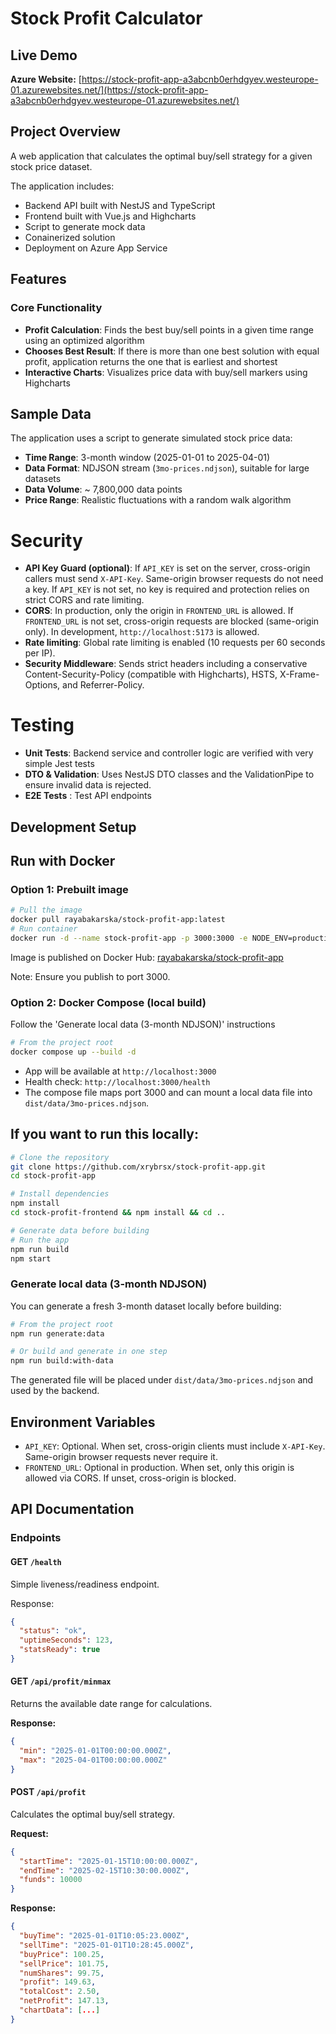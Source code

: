 # Stock Profit Calculator

## Live Demo
**Azure Website:** [https://stock-profit-app-a3abcnb0erhdgyev.westeurope-01.azurewebsites.net/](https://stock-profit-app-a3abcnb0erhdgyev.westeurope-01.azurewebsites.net/)

## Project Overview

A web application that calculates the optimal buy/sell strategy for a given stock price dataset. 

The application includes:
- Backend API built with NestJS and TypeScript
- Frontend built with Vue.js and Highcharts
- Script to generate mock data
- Conainerized solution 
- Deployment on Azure App Service 

## Features

### Core Functionality
- **Profit Calculation**: Finds the best buy/sell points in a given time range using an optimized algorithm
- **Chooses Best Result**: If there is more than one best solution with equal profit, application returns the one that is earliest and shortest
- **Interactive Charts**: Visualizes price data with buy/sell markers using Highcharts

## Sample Data

The application uses a script to generate simulated stock price data:
- **Time Range**: 3-month window (2025-01-01 to 2025-04-01)
- **Data Format**: NDJSON stream (`3mo-prices.ndjson`), suitable for large datasets
- **Data Volume**: ~ 7,800,000 data points
- **Price Range**: Realistic fluctuations with a random walk algorithm

# Security

- **API Key Guard (optional)**: If `API_KEY` is set on the server, cross-origin callers must send `X-API-Key`. Same-origin browser requests do not need a key. If `API_KEY` is not set, no key is required and protection relies on strict CORS and rate limiting.
- **CORS**: In production, only the origin in `FRONTEND_URL` is allowed. If `FRONTEND_URL` is not set, cross-origin requests are blocked (same-origin only). In development, `http://localhost:5173` is allowed.
- **Rate limiting**: Global rate limiting is enabled (10 requests per 60 seconds per IP).
- **Security Middleware**: Sends strict headers including a conservative Content-Security-Policy (compatible with Highcharts), HSTS, X-Frame-Options, and Referrer-Policy.

# Testing

- **Unit Tests**: Backend service and controller logic are verified with very simple Jest tests
- **DTO & Validation**: Uses NestJS DTO classes and the ValidationPipe to ensure invalid data is rejected.
- **E2E Tests** : Test API endpoints

## Development Setup

## Run with Docker

### Option 1: Prebuilt image

```bash
# Pull the image 
docker pull rayabakarska/stock-profit-app:latest
# Run container
docker run -d --name stock-profit-app -p 3000:3000 -e NODE_ENV=production rayabakarska/stock-profit-app:latest
```

Image is published on Docker Hub: [rayabakarska/stock-profit-app](https://hub.docker.com/r/rayabakarska/stock-profit-app)

Note: Ensure you publish to port 3000.

### Option 2: Docker Compose (local build)

Follow the 'Generate local data (3-month NDJSON)' instructions

```bash
# From the project root
docker compose up --build -d
```

- App will be available at `http://localhost:3000`
- Health check: `http://localhost:3000/health`
- The compose file maps port 3000 and can mount a local data file into `dist/data/3mo-prices.ndjson`.

## If you want to run this locally:

```bash
# Clone the repository
git clone https://github.com/xrybrsx/stock-profit-app.git
cd stock-profit-app

# Install dependencies
npm install
cd stock-profit-frontend && npm install && cd ..

# Generate data before building
# Run the app
npm run build
npm start

```

### Generate local data (3-month NDJSON)

You can generate a fresh 3-month dataset locally before building:

```bash
# From the project root
npm run generate:data

# Or build and generate in one step
npm run build:with-data
```

The generated file will be placed under `dist/data/3mo-prices.ndjson` and used by the backend.

## Environment Variables

- `API_KEY`: Optional. When set, cross-origin clients must include `X-API-Key`. Same-origin browser requests never require it.
- `FRONTEND_URL`: Optional in production. When set, only this origin is allowed via CORS. If unset, cross-origin is blocked.

## API Documentation

### Endpoints
#### GET `/health`
Simple liveness/readiness endpoint.

Response:
```json
{
  "status": "ok",
  "uptimeSeconds": 123,
  "statsReady": true
}
```


#### GET `/api/profit/minmax`
Returns the available date range for calculations.

**Response:**
```json
{
  "min": "2025-01-01T00:00:00.000Z",
  "max": "2025-04-01T00:00:00.000Z"
}
```

#### POST `/api/profit`
Calculates the optimal buy/sell strategy.

**Request:**
```json
{
  "startTime": "2025-01-15T10:00:00.000Z",
  "endTime": "2025-02-15T10:30:00.000Z",
  "funds": 10000
}
```

**Response:**
```json
{
  "buyTime": "2025-01-01T10:05:23.000Z",
  "sellTime": "2025-01-01T10:28:45.000Z",
  "buyPrice": 100.25,
  "sellPrice": 101.75,
  "numShares": 99.75,
  "profit": 149.63,
  "totalCost": 2.50,
  "netProfit": 147.13,
  "chartData": [...]
}
```
